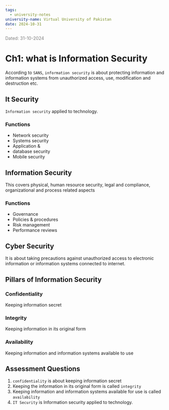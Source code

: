 ```yaml
---
tags:
  - university-notes
university-name: Virtual University of Pakistan
date: 2024-10-31
---
```


<span style="color: gray;">Dated: 31-10-2024</span>

# Ch1: what is Information Security

According to `SANS`, `information security` is about protecting information and information systems from unauthorized access, use, modification and destruction etc.

## It Security

`Information security` applied to technology.

### Functions

- Network security  
- Systems security  
- Application &  
- database security  
- Mobile security

## Information Security

This covers physical, human resource security, legal and compliance, organizational and process related aspects  

### Functions

- Governance  
- Policies & procedures  
- Risk management  
- Performance reviews

## Cyber Security

It is about taking precautions against unauthorized access to electronic information or information systems connected to internet.

## Pillars of Information Security

### Confidentiality

Keeping information secret

### Integrity

Keeping information in its original form

### Availability

Keeping information and information systems available to use

## Assessment Questions

1. `confidentiality` is about keeping information secret
2. Keeping the information in its original form is called `integrity`
3. Keeping information and information systems available for use is called `availability`
4. `IT Security` is Information security applied to technology.
